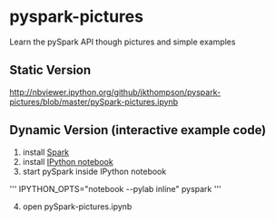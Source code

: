 # pyspark-pictures
Learn the pySpark API though pictures and simple examples

## Static Version
http://nbviewer.ipython.org/github/jkthompson/pyspark-pictures/blob/master/pySpark-pictures.ipynb

## Dynamic Version (interactive example code)
1) install [Spark](https://spark.apache.org/)
2) install [IPython notebook](http://ipython.org/notebook.html)
3) start pySpark inside IPython notebook

'''
IPYTHON_OPTS="notebook --pylab inline" pyspark
'''

4) open pySpark-pictures.ipynb 

